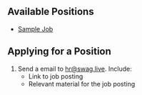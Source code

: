 ## Available Positions

* [Sample Job](https://github.com/swaglive/jobs/issues/1)

## Applying for a Position

1. Send a email to [hr@swag.live](mailto:hr@swag.live).  Include:
    * Link to job posting
    * Relevant material for the job posting
